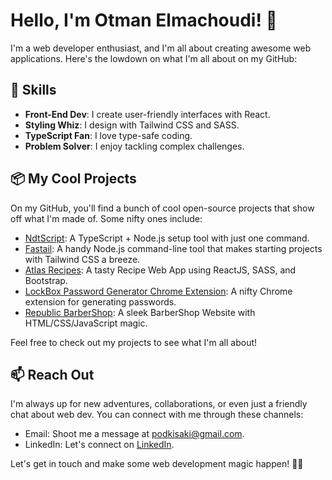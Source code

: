 # Hello, I'm Otman Elmachoudi! 👋

I'm a web developer enthusiast, and I'm all about creating awesome web applications. Here's the lowdown on what I'm all about on my GitHub:

## 🔧 Skills

- **Front-End Dev**: I create user-friendly interfaces with React.
- **Styling Whiz**: I design with Tailwind CSS and SASS.
- **TypeScript Fan**: I love type-safe coding.
- **Problem Solver**: I enjoy tackling complex challenges.

## 📦 My Cool Projects

On my GitHub, you'll find a bunch of cool open-source projects that show off what I'm made of. Some nifty ones include:

- [NdtScript](https://github.com/Machoudi2002/NdtScript): A TypeScript + Node.js setup tool with just one command.
- [Fastail](https://github.com/Machoudi2002/fastail): A handy Node.js command-line tool that makes starting projects with Tailwind CSS a breeze.
- [Atlas Recipes](https://github.com/Machoudi2002/Atlas-Recipe-React-Web-App): A tasty Recipe Web App using ReactJS, SASS, and Bootstrap.
- [LockBox Password Generator Chrome Extension](https://github.com/Machoudi2002/LockBox-Password-Generator-Chrome-Extension): A nifty Chrome extension for generating passwords.
- [Republic BarberShop](https://github.com/Machoudi2002/Republic-BarberShop): A sleek BarberShop Website with HTML/CSS/JavaScript magic.

Feel free to check out my projects to see what I'm all about!

## 📫 Reach Out

I'm always up for new adventures, collaborations, or even just a friendly chat about web dev. You can connect with me through these channels:

- Email: Shoot me a message at [podkisaki@gmail.com](mailto:podkisaki@gmail.com).
- LinkedIn: Let's connect on [LinkedIn](https://www.linkedin.com/in/machoudi/).

Let's get in touch and make some web development magic happen! 🚀✨
